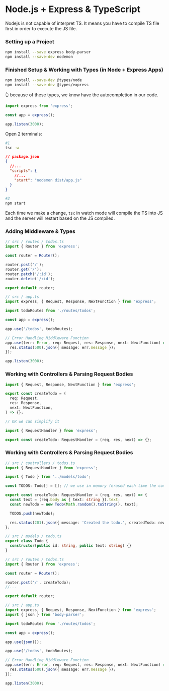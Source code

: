 # Node.js + Express & TypeScript

Nodejs is not capable of interpret TS. It means you have to compile TS file first in order to execute the JS file.

### Setting up a Project

```sh
npm install --save express body-parser
npm install --save-dev nodemon
```

### Finished Setup & Working with Types (in Node + Express Apps)

```sh
npm install --save-dev @types/node
npm install --save-dev @types/express
```

👆 because of these types, we know have the autocompletion in our code.

```ts
import express from 'express';

const app = express();

app.listen(3000);
```

Open 2 terminals:

```sh
#1
tsc -w
```

```json
// package.json
{
  //...
  "scripts": {
    //...
    "start": "nodemon dist/app.js"
  }
}
```

```sh
#2
npm start
```

Each time we make a change, `tsc` in watch mode will compile the TS into JS and the server will restart based on the JS compiled.

### Adding Middleware & Types

```ts
// src / routes / todos.ts
import { Router } from 'express';

const router = Router();

router.post('/');
router.get('/');
router.patch('/:id');
router.delete('/:id');

export default router;
```

```ts
// src / app.ts
import express, { Request, Response, NextFunction } from 'express';

import todoRoutes from './routes/todos';

const app = express();

app.use('/todos', todoRoutes);

// Error Handling Middleware Function
app.use((err: Error, req: Request, res: Response, next: NextFunction) => {
  res.status(500).json({ message: err.message });
});

app.listen(3000);
```

### Working with Controllers & Parsing Request Bodies

```ts
import { Request, Response, NextFunction } from 'express';

export const createTodo = (
  req: Request,
  res: Response,
  next: NextFunction,
) => {};

// OR we can simplify it

import { RequestHandler } from 'express';

export const createTodo: RequestHandler = (req, res, next) => {};
```

### Working with Controllers & Parsing Request Bodies

```ts
// src / controllers / todos.ts
import { RequestHandler } from 'express';

import { Todo } from '../models/todo';

const TODOS: Todo[] = []; // we use in memory (erased each time the compiler run)

export const createTodo: RequestHandler = (req, res, next) => {
  const text = (req.body as { text: string }).text;
  const newTodo = new Todo(Math.random().toString(), text);

  TODOS.push(newTodo);

  res.status(201).json({ message: 'Created the todo.', createdTodo: newTodo });
};
```

```ts
// src / models / todo.ts
export class Todo {
  constructor(public id: string, public text: string) {}
}
```

```ts
// src / routes / todos.ts
import { Router } from 'express';

const router = Router();

router.post('/', createTodo);
//...

export default router;
```

```ts
// src / app.ts
import express, { Request, Response, NextFunction } from 'express';
import { json } from 'body-parser';

import todoRoutes from './routes/todos';

const app = express();

app.use(json());

app.use('/todos', todoRoutes);

// Error Handling Middleware Function
app.use((err: Error, req: Request, res: Response, next: NextFunction) => {
  res.status(500).json({ message: err.message });
});

app.listen(3000);
```
